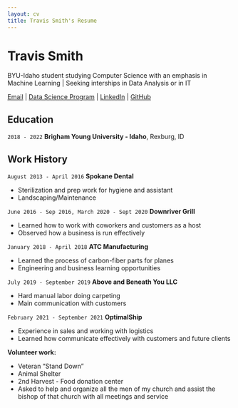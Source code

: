 ```yaml
---
layout: cv
title: Travis Smith's Resume
---
```

# Travis Smith
BYU-Idaho student studying Computer Science with an emphasis in Machine Learning | Seeking interships in Data Analysis or in IT

<div id='webaddress'>
<a href='smi16037@byui.edu'>Email</a>
| <a href='https://byuidatascience.github.io/development.html'>Data Science Program</a>
| <a href='https://www.linkedin.com/in/travis-jon-smith/'>LinkedIn</a>
| <a href='https://github.com/travis7smith'>GitHub</a>
</div>

## Education

`2018 - 2022`
__Brigham Young University - Idaho__, Rexburg, ID

## Work History

`August 2013 - April 2016`
__Spokane Dental__
- Sterilization and prep work for hygiene and assistant
- Landscaping/Maintenance

`June 2016 - Sep 2016, March 2020 - Sept 2020`
__Downriver Grill__
- Learned how to work with coworkers and customers as a host
- Observed how a business is run effectively

`January 2018 - April 2018`
__ATC Manufacturing__
- Learned the process of carbon-fiber parts for planes
- Engineering and business learning opportunities

`July 2019 - September 2019`
__Above and Beneath You LLC__
- Hard manual labor doing carpeting
- Main communication with customers

`February 2021 - September 2021`
__OptimalShip__
- Experience in sales and working with logistics
- Learned how communicate effectively with customers and future clients

__Volunteer work:__
- Veteran “Stand Down”
- Animal Shelter
- 2nd Harvest - Food donation center
- Asked to help and organize all the men of my church and assist the bishop of that church with all meetings and service